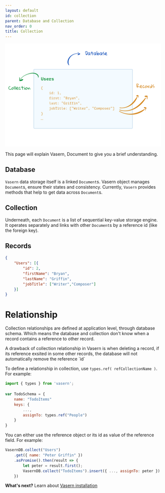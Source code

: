 ```yaml
---
layout: default
id: collection
parent: Database and Collection
nav_order: 0
title: Collection
---
```


![](../../assets/docs/collection.png)

This page will explain Vasern, Document to give you a brief understanding.

## Database

`Vasern` data storage itself is a linked `Document`s. Vasern object manages `Document`s, ensure their states and consistency. Currently, `Vasern` provides methods that help to get data across `Document`s.

## Collection

Underneath, each `Document` is a list of sequential key-value storage engine. It operates separately and links with other `Document`s by a reference id (like the foreign key).

## Records

```json
{  
    "Users": [{
        "id": 2,
        "firstName": "Bryan",
        "lastName": "Griffin",
        "jobTitle": ["Writer","Composer"]
    }]
}
```

# Relationship

Collection relationships are defined at application level, through database schema.
Which means the database and collection don't know when a record contains
a reference to other record.

<p class="block__msg warning" markdown="1">
A drawback of collection relationship in Vasern is when deleting a record,
if its reference exsited in some other records, the database will not automatically remove
the reference `id`
</p>

To define a relationship in collection, use `types.ref( refCollectionName )`. For example:

```js
import { types } from 'vasern';

var TodoSchema = {
    name: "TodoItems"
    keys: {
        ...,
        assignTo: types.ref("People")
    }
}
```

You can either use the reference object or its id as value of the reference field. For example:

```js
VasernDB.collect("Users")
    .get({ name: "Peter Griffin" })
    .asPromise().then(result => {
        let peter = result.first();
        VasernDB.collect("TodoItems").insert({ ..., assignTo: peter }).run();
    })
```

<p class="block__msg info" markdown="1">

**What's next?** Learn about [Vasern installation](install-vasern.md)
</p>